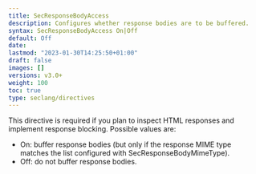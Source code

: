 ```yaml
---
title: SecResponseBodyAccess
description: Configures whether response bodies are to be buffered.
syntax: SecResponseBodyAccess On|Off
default: Off
date: 
lastmod: "2023-01-30T14:25:50+01:00"
draft: false
images: []
versions: v3.0+
weight: 100
toc: true
type: seclang/directives
---
```


This directive is required if you plan to inspect HTML responses and implement
response blocking. Possible values are:
- On: buffer response bodies (but only if the response MIME type matches the list
configured with SecResponseBodyMimeType).
- Off: do not buffer response bodies.

